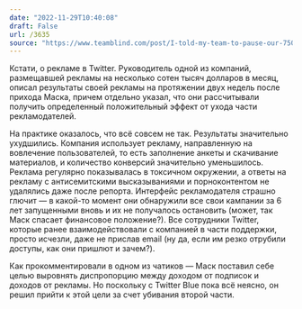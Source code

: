 ```yaml
---
date: "2022-11-29T10:40:08"
draft: False
url: /3635
source: "https://www.teamblind.com/post/I-told-my-team-to-pause-our-750Kmonth-Twitter-ads-budget-last-week-4dnbo1Ft"
---
```


Кстати, о рекламе в Twitter. Руководитель одной из компаний, размещавшей рекламы на несколько сотен тысяч долларов в месяц, описал результаты своей рекламы на протяжении двух недель после прихода Маска, причем отдельно указал, что они рассчитывали получить определенный положительный эффект от ухода части рекламодателей.

На практике оказалось, что всё совсем не так. Результаты значительно ухудшились. Компания использует рекламу, направленную на вовлечение пользователей, то есть заполнение анкеты и скачивание материалов, и количество конверсий значительно уменьшилось. Реклама регулярно показывалась в токсичном окружении, а ответы на рекламу с антисемитскими высказываниями и порноконтентом не удалялись даже после репорта. Интерфейс рекламодателя страшно глючит — в какой-то момент они обнаружили все свои кампании за 6 лет запущенными вновь и их не получалось остановить (может, так Маск спасает финансовое положение?). Все сотрудники Twitter, которые ранее взаимодействовали с компанией в части поддержки, просто исчезли, даже не прислав email (ну да, если им резко отрубили доступы, как они пришлют и зачем?).

Как прокомментировали в одном из чатиков — Маск поставил себе целью выровнять диспропорцию между доходом от подписок и доходов от рекламы. Но поскольку с Twitter Blue пока всё неясно, он решил прийти к этой цели за счет убивания второй части.
